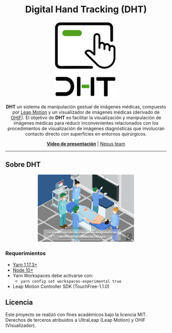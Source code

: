 <!-- prettier-ignore-start -->
<!-- markdownlint-disable -->
<div align="center">
  <h1>Digital Hand Tracking (DHT)</h1>
  <img width="200px" src="logo-pre.PNG">
  <p><strong>DHT</strong> un sistema de manipulación gestual de imágenes médicas, compuesto por <a target="_blank" href="https://www.ultraleap.com/product/leap-motion-controller/">Leap Motion</a> y un visualizador de imágenes médicas (derivado de <a target="_blank" href="http://ohif.org/"> OHIF</a>). El objetivo de <b>DHT</b> es facilitar la visualización y manipulación de imágenes médicas para reducir inconvenientes relacionados con los procedimientos de visualización de imágenes diagnósticas que involucran contacto directo con superficies en entornos quirúrgicos.</p>
</div>


<div align="center">
  <a target="_blank" href="https://es-la.facebook.com/HCIUis/videos/1855025047965040/"><strong>Vídeo de presentación</strong></a> |
  <a href="#">Nexus team</a>
</div>



<hr />


## Sobre DHT
<div align="center">
<img width="60%" src="presentacion.PNG">
</div>


### Requerimientos

- [Yarn 1.17.3+](https://yarnpkg.com/en/docs/install)
- [Node 10+](https://nodejs.org/en/)
- Yarn Workspaces debe activarse con:
  - `yarn config set workspaces-experimental true`
- Leap Motion Controller SDK (TouchFree-1.1.0)

## Licencia
Este proyecto se realizó con fines académicos bajo la licencia MIT. <br>Derechos de terceros atribuidos a UltraLeap (Leap Motion) y OHIF (Visualizador).
